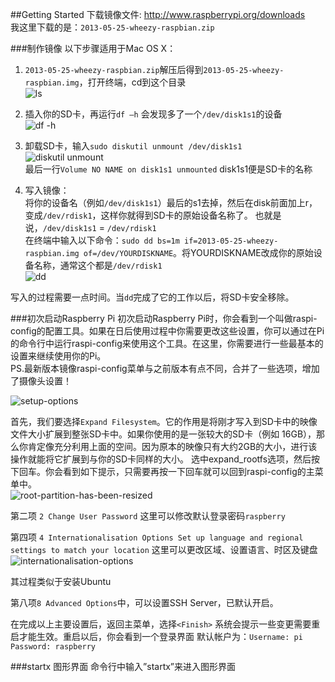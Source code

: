##Getting Started
下载镜像文件: http://www.raspberrypi.org/downloads  
我这里下载的是：`2013-05-25-wheezy-raspbian.zip`

###制作镜像
以下步骤适用于Mac OS X：

1. `2013-05-25-wheezy-raspbian.zip`解压后得到`2013-05-25-wheezy-raspbian.img`，打开终端，cd到这个目录  
![ls](https://raw.github.com/miclle/WALL-E/master/Raspberry-Pi/images/guides-dir-ls.png)

2. 插入你的SD卡，再运行`df –h` 会发现多了一个`/dev/disk1s1`的设备  
![df -h](https://raw.github.com/miclle/WALL-E/master/Raspberry-Pi/images/guides-df-h.png)

3. 卸载SD卡，输入`sudo diskutil unmount /dev/disk1s1`  
![diskutil unmount](https://raw.github.com/miclle/WALL-E/master/Raspberry-Pi/images/guides-diskutil-unmount.png)   
最后一行`Volume NO NAME on disk1s1 unmounted` disk1s1便是SD卡的名称

4. 写入镜像：  
将你的设备名（例如`/dev/disk1s1`）最后的s1去掉，然后在disk前面加上r，变成`/dev/rdisk1`，这样你就得到SD卡的原始设备名称了。
也就是说，`/dev/disk1s1` = `/dev/rdisk1`  
在终端中输入以下命令：`sudo dd bs=1m if=2013-05-25-wheezy-raspbian.img of=/dev/YOURDISKNAME`。将YOURDISKNAME改成你的原始设备名称，通常这个都是`/dev/rdisk1`  
![dd](https://raw.github.com/miclle/WALL-E/master/Raspberry-Pi/images/guides-dd.png)   

写入的过程需要一点时间。当`dd`完成了它的工作以后，将SD卡安全移除。

###初次启动Raspberry Pi
初次启动Raspberry Pi时，你会看到一个叫做raspi-config的配置工具。如果在日后使用过程中你需要更改这些设置，你可以通过在Pi的命令行中运行raspi-config来使用这个工具。在这里，你需要进行一些最基本的设置来继续使用你的Pi。  
PS.最新版本镜像raspi-config菜单与之前版本有点不同，合并了一些选项，增加了摄像头设置！

![setup-options](https://raw.github.com/miclle/WALL-E/master/Raspberry-Pi/images/guides-setup-options-1-select.png)   

首先，我们要选择`Expand Filesystem`。它的作用是将刚才写入到SD卡中的映像文件大小扩展到整张SD卡中。如果你使用的是一张较大的SD卡（例如 16GB），那么你肯定像充分利用上面的空间。因为原本的映像只有大约2GB的大小，进行该操作就能将它扩展到与你的SD卡同样的大小。
选中expand_rootfs选项，然后按下回车。你会看到如下提示，只需要再按一下回车就可以回到raspi-config的主菜单中。  
![root-partition-has-been-resized](https://raw.github.com/miclle/WALL-E/master/Raspberry-Pi/images/guides-root-partition-has-been-resized.png)   

第二项 `2 Change User Password`  这里可以修改默认登录密码`raspberry`

第四项 `4 Internationalisation Options Set up language and regional settings to match your location` 这里可以更改区域、设置语言、时区及键盘
![internationalisation-options](https://raw.github.com/miclle/WALL-E/master/Raspberry-Pi/images/guides-internationalisation-options.png)   

其过程类似于安装Ubuntu

第八项`8 Advanced Options`中，可以设置SSH Server，已默认开启。

在完成以上主要设置后，返回主菜单，选择`<Finish>` 系统会提示一些变更需要重启才能生效。重启以后，你会看到一个登录界面
默认帐户为：`Username: pi ` `Password: raspberry`

###startx 图形界面
命令行中输入”startx”来进入图形界面